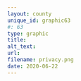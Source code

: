 ```yaml
---
layout: county 
unique_id: graphic63
#: 63
type: graphic
title: 
alt_text: 
url: 
filename: privacy.png
date: 2020-06-22
---
```


